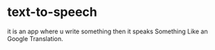 # text-to-speech
it is an app where u write something  then it speaks
Something Like an Google Translation.
